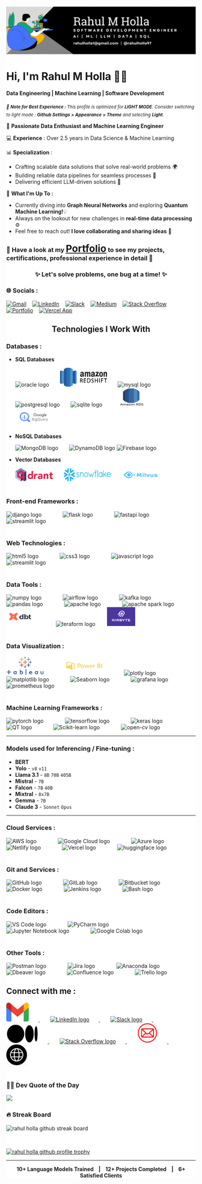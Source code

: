 <div style="background-color: white;">

<p align="center">
  <img src="./logos/rahul-holla-banner.gif" alt="Cover Image"/>
</p>

<h1 align="left">Hi, I'm Rahul M Holla 👋🏻</h1> <p align="left"> <b>Data Engineering | Machine Learning | Software Development</b>

<sub>_🌱 <b> Note for Best Experience : </b> This profile is optimized for **LIGHT MODE**. Consider switching to light mode : **Github Settings > Appearance > Theme** and selecting **Light**._</sub>

🌟 **Passionate Data Enthusiast and Machine Learning Engineer**

💻 **Experience** : Over 2.5 years in Data Science & Machine Learning

📊 **Specialization** :

- Crafting scalable data solutions that solve real-world problems 🌍  
- Building reliable data pipelines for seamless processes 🔧
- Delivering efficient LLM-driven solutions 🚀

🌟 <b>What I'm Up To :</b>

- Currently diving into <b>Graph Neural Networks</b> and exploring <b>Quantum Machine Learning!</b>💡
- Always on the lookout for new challenges in <b>real-time data processing</b> ⚙️
- Feel free to reach out! <b>I love collaborating and sharing ideas</b> 💬</p>

### 📜 Have a look at my <span style="font-weight: normal; font-size: 26px;">**[<u>Portfolio</u>](https://rahulholla.netlify.app/)**</span>  to see my projects, certifications, professional experience in detail 📜

<div align="center">
  <h3><b>✨ Let's solve problems, one bug at a time! ✨</b></h3>
</div>

### 🌐 Socials :

[![Gmail](https://img.shields.io/badge/Gmail-D14836?style=for-the-badge&logo=gmail&logoColor=white)](mailto:rahulholla1@gmail.com) &nbsp;&nbsp; [![LinkedIn](https://img.shields.io/badge/LinkedIn-%230077B5.svg?style=for-the-badge&logo=linkedin&logoColor=white)](https://linkedin.com/in/rahulholla) &nbsp;&nbsp; [![Slack](https://img.shields.io/badge/Slack-4A154B?style=for-the-badge&logo=slack&logoColor=white)](https://rahul-holla.slack.com/archives/C07NJB870N8) &nbsp;&nbsp; [![Medium](https://img.shields.io/badge/Medium-12100E?style=for-the-badge&logo=medium&logoColor=white)](https://medium.com/@rahulholla1) &nbsp;&nbsp; [![Stack Overflow](https://img.shields.io/badge/Overflow-FE7A16?style=for-the-badge&logo=stackoverflow&logoColor=white)](https://stackoverflow.com/users/27392223/rahul-holla) &nbsp;&nbsp; [![Portfolio](https://img.shields.io/badge/𝗥-Portfolio-black?style=for-the-badge&labelColor=black&color=gold)](https://rahulholla.netlify.app/) &nbsp;&nbsp; [![Vercel App](https://img.shields.io/badge/𝗩-Vercel-black?style=for-the-badge&labelColor=tan&color=maroon)](https://rahulholla.vercel.app/)

<h2 align="center">Technologies I Work With</h2>

### Databases :

- **SQL Databases**

  <div align="left">

    <img src="https://cdn.jsdelivr.net/gh/devicons/devicon@latest/icons/oracle/oracle-original.svg" height="50" width="100" alt="oracle logo" style="margin-right: 25px;"/>

    <img src="./logos/redshift.png" height="50" width="125" alt="redshift logo" style="margin-right: 25px;"/>

    <img src="https://cdn.jsdelivr.net/gh/devicons/devicon@latest/icons/mysql/mysql-original-wordmark.svg" height="50" width="100" alt="mysql logo" style="margin-right: 25px;"/>

    <img src="https://cdn.jsdelivr.net/gh/devicons/devicon@latest/icons/postgresql/postgresql-original-wordmark.svg" height="50" width="100" alt="postgresql logo" style="margin-right: 25px;"/>

    <img src="https://cdn.jsdelivr.net/gh/devicons/devicon@latest/icons/sqlite/sqlite-original-wordmark.svg" height="50" width="100" alt="sqlite logo" style="margin-right: 25px;"/>

    <img src="./logos/rds.png" height="50" width="100" alt="Amazon RDS logo" style="margin-right: 25px;"/>

    <img src="./logos/gcp_bq.png" height="50" width="100" alt="GCP Big Query logo" style="margin-right: 25px;"/>

  </div>

<div style="margin-bottom: 10px;"></div>

- **NoSQL Databases**

  <div align="left">

    <img src="https://cdn.jsdelivr.net/gh/devicons/devicon@latest/icons/mongodb/mongodb-original-wordmark.svg" height="50" width="50" alt="MongoDB logo" style="margin-right: 25px;"/>

    <img src="https://cdn.jsdelivr.net/gh/devicons/devicon@latest/icons/dynamodb/dynamodb-original.svg" height="50" width="100" alt="DynamoDB logo"/>

    <img src="https://cdn.jsdelivr.net/gh/devicons/devicon@latest/icons/firebase/firebase-plain.svg" height="50" width="100" alt="Firebase logo" style="margin-right: 25px;"/>

  </div>

<div style="margin-bottom: 10px;"></div>

- **Vector Databases**

  <div>

    <img src="./logos/qdrant.png" height="35" width="100" alt="qdrant logo" style="margin-right: 25px;"/>

    <img src="./logos/snowflake.png" height="35" width="125" alt="snowflake logo" style="margin-right: 25px;"/>

    <img src="./logos/milvus.png" height="35" width="100" alt="milvus logo" style="margin-right: 25px;"/>

  </div>

<div style="margin-bottom: 40px;"></div>

### Front-end Frameworks :

<div align="left">

  <img src="https://cdn.jsdelivr.net/gh/devicons/devicon/icons/django/django-plain.svg" height="50" width="50" alt="django logo" style="margin-right: 25px;"/>
&nbsp;&nbsp;&nbsp;&nbsp;&nbsp;&nbsp;
  <img src="https://cdn.jsdelivr.net/gh/devicons/devicon@latest/icons/flask/flask-original-wordmark.svg" height="50" width="50" alt="flask logo" style="margin-right: 25px;"/>
&nbsp;&nbsp;&nbsp;&nbsp;&nbsp;&nbsp;
  <img src="https://cdn.jsdelivr.net/gh/devicons/devicon/icons/fastapi/fastapi-original.svg" height="50" width="50" alt="fastapi logo" style="margin-right: 25px;"/>
&nbsp;&nbsp;&nbsp;&nbsp;&nbsp;&nbsp;
  <img src="https://cdn.jsdelivr.net/gh/devicons/devicon@latest/icons/streamlit/streamlit-original-wordmark.svg" height="50" width="50" alt="streamlit logo" style="margin-right: 25px;"/>

</div>

<div style="margin-bottom: 40px;"></div>

### Web Technologies :

<div align="left">

  <img src="https://cdn.jsdelivr.net/gh/devicons/devicon@latest/icons/html5/html5-original-wordmark.svg" height="50" width="50" alt="html5 logo" style="margin-right: 25px;"/>
&nbsp;&nbsp;&nbsp;&nbsp;&nbsp;&nbsp;
  <img src="https://cdn.jsdelivr.net/gh/devicons/devicon@latest/icons/css3/css3-original-wordmark.svg" height="50" width="50" alt="css3 logo" style="margin-right: 25px;"/>
&nbsp;&nbsp;&nbsp;&nbsp;&nbsp;&nbsp;
  <img src="https://cdn.jsdelivr.net/gh/devicons/devicon/icons/javascript/javascript-original.svg" height="50" width="50" alt="javascript logo" style="margin-right: 25px;"/>
&nbsp;&nbsp;&nbsp;&nbsp;&nbsp;&nbsp;
  <img src="https://cdn.jsdelivr.net/gh/devicons/devicon@latest/icons/bootstrap/bootstrap-original-wordmark.svg" height="50" width="50" alt="streamlit logo" style="margin-right: 25px;"/>

</div>

<div style="margin-bottom: 40px;"></div>

### Data Tools :

<div align="left">

  <img src="https://cdn.jsdelivr.net/gh/devicons/devicon@latest/icons/numpy/numpy-original.svg" height="50" width="50" alt="numpy logo" style="margin-right: 25px;"/>
&nbsp;&nbsp;&nbsp;&nbsp;&nbsp;&nbsp;
  <img src="https://cdn.jsdelivr.net/gh/devicons/devicon@latest/icons/apacheairflow/apacheairflow-original.svg" height="50" width="50" alt="airflow logo" style="margin-right: 25px;"/>
&nbsp;&nbsp;&nbsp;&nbsp;&nbsp;&nbsp;
  <img src="https://cdn.jsdelivr.net/gh/devicons/devicon@latest/icons/apachekafka/apachekafka-original-wordmark.svg" height="50" width="50" alt="kafka logo" style="margin-right: 25px;"/>
&nbsp;&nbsp;&nbsp;&nbsp;&nbsp;&nbsp;
  <img src="https://cdn.jsdelivr.net/gh/devicons/devicon@latest/icons/pandas/pandas-original-wordmark.svg" height="50" width="50" alt="pandas logo" style="margin-right: 25px;"/>
&nbsp;&nbsp;&nbsp;&nbsp;&nbsp;&nbsp;
  <img src="https://cdn.jsdelivr.net/gh/devicons/devicon@latest/icons/apache/apache-original-wordmark.svg" height="50" width="50" alt="apache logo" style="margin-right: 25px;"/>
&nbsp;&nbsp;&nbsp;&nbsp;&nbsp;&nbsp;
  <img src="https://cdn.jsdelivr.net/gh/devicons/devicon@latest/icons/apachespark/apachespark-original-wordmark.svg" height="50" width="50" alt="apache spark logo" style="margin-right: 25px;"/>
&nbsp;&nbsp;&nbsp;&nbsp;&nbsp;&nbsp;
  <img src="./logos/dbt.png" height="50" width="75" alt="DBT logo" style="margin-right: 25px;"/>
&nbsp;&nbsp;&nbsp;&nbsp;&nbsp;&nbsp;
  <img src="https://cdn.jsdelivr.net/gh/devicons/devicon@latest/icons/terraform/terraform-original-wordmark.svg" height="50" width="50" alt="teraform logo"/>
&nbsp;&nbsp;&nbsp;&nbsp;&nbsp;&nbsp;
  <img src="./logos/airbyte.png" height="50" width="75" alt="airbyte logo" style="margin-right: 25px;"/>

</div>

<div style="margin-bottom: 40px;"></div>

### Data Visualization :

<div align="left">

  <img src="./logos/Tableau-Emblem.png" height="50" width="100" alt="Tableau logo" style="margin-right: 25px;"/>
&nbsp;&nbsp;&nbsp;&nbsp;&nbsp;&nbsp;
  <img src="./logos/powerbi.png" height="50" width="100" alt="Powerbi logo" style="margin-right: 25px;"/>
&nbsp;&nbsp;&nbsp;&nbsp;&nbsp;&nbsp;
  <img src="https://cdn.jsdelivr.net/gh/devicons/devicon@latest/icons/plotly/plotly-original-wordmark.svg" height="50" width="50" alt="plotly logo" style="margin-right: 25px;"/>
&nbsp;&nbsp;&nbsp;&nbsp;&nbsp;&nbsp;
  <img src="https://cdn.jsdelivr.net/gh/devicons/devicon/icons/matplotlib/matplotlib-original.svg" height="50" width="50" alt="matplotlib logo" style="margin-right: 25px;"/>
&nbsp;&nbsp;&nbsp;&nbsp;&nbsp;&nbsp;
  <img src="https://seaborn.pydata.org/_images/logo-mark-lightbg.svg" height="50" width="50" alt="Seaborn logo" style="margin-right: 25px;"/>
&nbsp;&nbsp;&nbsp;&nbsp;&nbsp;&nbsp;
  <img src="https://cdn.jsdelivr.net/gh/devicons/devicon@latest/icons/grafana/grafana-original-wordmark.svg" height="50" width="50" alt="grafana logo" style="margin-right: 25px;"/>
&nbsp;&nbsp;&nbsp;&nbsp;&nbsp;&nbsp;
  <img src="https://cdn.jsdelivr.net/gh/devicons/devicon@latest/icons/prometheus/prometheus-plain-wordmark.svg" height="50" width="50" alt="prometheus logo" style="margin-right: 25px;"/>

</div>

<div style="margin-bottom: 40px;"></div>

### Machine Learning Frameworks :

<div align="left">

  <img src="https://cdn.jsdelivr.net/gh/devicons/devicon@latest/icons/pytorch/pytorch-original-wordmark.svg" height="100" width="100" alt="pytorch logo" style="margin-right: 25px;"/>
&nbsp;&nbsp;&nbsp;&nbsp;&nbsp;&nbsp;
  <img src="https://cdn.jsdelivr.net/gh/devicons/devicon@latest/icons/tensorflow/tensorflow-original-wordmark.svg" height="100" width="100" alt="tensorflow logo" style="margin-right: 25px;"/>
&nbsp;&nbsp;&nbsp;&nbsp;&nbsp;&nbsp;
  <img src="https://cdn.jsdelivr.net/gh/devicons/devicon@latest/icons/keras/keras-original-wordmark.svg" height="100" width="100" alt="keras logo" style="margin-right: 25px;"/>
&nbsp;&nbsp;&nbsp;&nbsp;&nbsp;&nbsp;
  <img src="https://cdn.jsdelivr.net/gh/devicons/devicon@latest/icons/qt/qt-original.svg" height="100" width="50" alt="QT logo" style="margin-right: 25px;"/>
&nbsp;&nbsp;&nbsp;&nbsp;&nbsp;&nbsp;
  <img src="https://cdn.jsdelivr.net/gh/devicons/devicon@latest/icons/scikitlearn/scikitlearn-original.svg" height="100" width="50" alt="Scikit-learn logo" style="margin-right: 25px;"/>
&nbsp;&nbsp;&nbsp;&nbsp;&nbsp;&nbsp;
  <img src="https://cdn.jsdelivr.net/gh/devicons/devicon@latest/icons/opencv/opencv-original-wordmark.svg" height="100" width="50" alt="open-cv logo" style="margin-right: 25px;"/>

</div>

---

### Models used for Inferencing / Fine-tuning :

- **BERT**
- **Yolo** - `v8` `v11`
- **Llama 3.1** - `8B` `70B` `405B`
- **Mistral** - `7B`
- **Falcon** - `7B` `40B`
- **Mixtral** - `8x7B`
- **Gemma** - `7B`
- **Claude 3** - `Sonnet` `Opus`

---

### Cloud Services :

<div align="left">

  <img src="https://cdn.jsdelivr.net/gh/devicons/devicon@latest/icons/amazonwebservices/amazonwebservices-original-wordmark.svg" height="50" width="50" alt="AWS logo" style="margin-right: 25px;"/>
&nbsp;&nbsp;&nbsp;&nbsp;&nbsp;&nbsp;
  <img src="https://cdn.jsdelivr.net/gh/devicons/devicon/icons/googlecloud/googlecloud-original.svg" height="50" width="50" alt="Google Cloud logo" style="margin-right: 25px;"/>
&nbsp;&nbsp;&nbsp;&nbsp;&nbsp;&nbsp;
  <img src="https://cdn.jsdelivr.net/gh/devicons/devicon@latest/icons/azure/azure-original.svg" height="50" width="50" alt="Azure logo" style="margin-right: 25px;"/>
&nbsp;&nbsp;&nbsp;&nbsp;&nbsp;&nbsp;
  <img src="https://cdn.jsdelivr.net/gh/devicons/devicon@latest/icons/netlify/netlify-original.svg" height="50" width="50" alt="Netlify logo" style="margin-right: 25px;"/>
&nbsp;&nbsp;&nbsp;&nbsp;&nbsp;&nbsp;
  <img src="https://cdn.jsdelivr.net/gh/devicons/devicon@latest/icons/vercel/vercel-line.svg" height="50" width="50" alt="Vercel logo" style="margin-right: 25px;"/>
&nbsp;&nbsp;&nbsp;&nbsp;&nbsp;&nbsp;
  <img src="https://huggingface.co/front/assets/huggingface_logo-noborder.svg" height="50" width="50" alt="huggingface logo" style="margin-right: 25px;"/>

</div>

<div style="margin-bottom: 40px;"></div>

### Git and Services :

<div align="left">

  <img src="https://cdn.jsdelivr.net/gh/devicons/devicon@latest/icons/github/github-original-wordmark.svg" height="50" width="50" alt="GitHub logo" style="margin-right: 25px;"/>
&nbsp;&nbsp;&nbsp;&nbsp;&nbsp;&nbsp;
  <img src="https://cdn.jsdelivr.net/gh/devicons/devicon@latest/icons/gitlab/gitlab-original-wordmark.svg" height="50" width="50" alt="GitLab logo" style="margin-right: 25px;"/>
&nbsp;&nbsp;&nbsp;&nbsp;&nbsp;&nbsp;
  <img src="https://cdn.jsdelivr.net/gh/devicons/devicon@latest/icons/bitbucket/bitbucket-original-wordmark.svg" height="50" width="50" alt="Bitbucket logo" style="margin-right: 25px;"/>
&nbsp;&nbsp;&nbsp;&nbsp;&nbsp;&nbsp;
  <img src="https://cdn.jsdelivr.net/gh/devicons/devicon@latest/icons/docker/docker-original-wordmark.svg" height="50" width="50" alt="Docker logo" style="margin-right: 25px;"/>
&nbsp;&nbsp;&nbsp;&nbsp;&nbsp;&nbsp;
  <img src="https://cdn.jsdelivr.net/gh/devicons/devicon@latest/icons/jenkins/jenkins-original.svg" height="50" width="50" alt="Jenkins logo" style="margin-right: 25px;"/>
&nbsp;&nbsp;&nbsp;&nbsp;&nbsp;&nbsp;
  <img src="https://cdn.jsdelivr.net/gh/devicons/devicon@latest/icons/bash/bash-original.svg" height="50" width="50" alt="Bash logo" style="margin-right: 25px;"/>

</div>

<div style="margin-bottom: 40px;"></div>

### Code Editors :

<div align="left">

  <img src="https://cdn.jsdelivr.net/gh/devicons/devicon@latest/icons/vscode/vscode-original.svg" height="50" width="50" alt="VS Code logo" style="margin-right: 25px;"/>
&nbsp;&nbsp;&nbsp;&nbsp;&nbsp;&nbsp;
  <img src="https://cdn.jsdelivr.net/gh/devicons/devicon@latest/icons/pycharm/pycharm-original.svg" height="50" width="50" alt="PyCharm logo" style="margin-right: 25px;"/>
&nbsp;&nbsp;&nbsp;&nbsp;&nbsp;&nbsp;
  <img src="https://cdn.jsdelivr.net/gh/devicons/devicon@latest/icons/jupyter/jupyter-original-wordmark.svg" height="50" width="50" alt="Jupyter Notebook logo" style="margin-right: 25px;"/>
&nbsp;&nbsp;&nbsp;&nbsp;&nbsp;&nbsp;
  <img src="https://upload.wikimedia.org/wikipedia/commons/d/d0/Google_Colaboratory_SVG_Logo.svg" height="50" width="50" alt="Google Colab logo" style="margin-right: 25px;"/>

</div>

<div style="margin-bottom: 40px;"></div>

### Other Tools :

<div align="left">

  <img src="https://cdn.jsdelivr.net/gh/devicons/devicon@latest/icons/postman/postman-original.svg" height="50" width="50" alt="Postman logo" style="margin-right: 25px;"/>
&nbsp;&nbsp;&nbsp;&nbsp;&nbsp;&nbsp;
  <img src="https://cdn.jsdelivr.net/gh/devicons/devicon@latest/icons/jira/jira-original-wordmark.svg" height="50" width="50" alt="Jira logo" style="margin-right: 25px;"/>
&nbsp;&nbsp;&nbsp;&nbsp;&nbsp;&nbsp;
  <img src="https://cdn.jsdelivr.net/gh/devicons/devicon@latest/icons/anaconda/anaconda-original.svg" height="50" width="50" alt="Anaconda logo" style="margin-right: 25px;"/>
&nbsp;&nbsp;&nbsp;&nbsp;&nbsp;&nbsp;
  <img src="https://cdn.jsdelivr.net/gh/devicons/devicon@latest/icons/dbeaver/dbeaver-original.svg" height="50" width="50" alt="Dbeaver logo" style="margin-right: 25px;"/>
&nbsp;&nbsp;&nbsp;&nbsp;&nbsp;&nbsp;
  <img src="https://cdn.jsdelivr.net/gh/devicons/devicon@latest/icons/confluence/confluence-original-wordmark.svg" height="50" width="50" alt="Confluence logo" style="margin-right: 25px;"/>
&nbsp;&nbsp;&nbsp;&nbsp;&nbsp;&nbsp;
  <img src="https://cdn.jsdelivr.net/gh/devicons/devicon@latest/icons/trello/trello-plain.svg" height="50" width="50" alt="Trello logo" style="margin-right: 25px;"/>

</div>

## Connect with me :

<a href="https://mail.google.com/mail/?view=cm&fs=1&to=rahulholla1@gmail.com" target="_blank" style="border: none;">
   <img src="./logos/Gmail.png" height="50" width="60" alt="Gmail logo" style="margin-right: 25px;"/>
</a>
&nbsp;&nbsp;&nbsp;&nbsp;&nbsp;&nbsp;
<a href="https://www.linkedin.com/in/rahulholla" target="_blank" style="border: none;">
    <img src="https://cdn.jsdelivr.net/gh/devicons/devicon@latest/icons/linkedin/linkedin-original.svg" alt="LinkedIn logo" height="50" width="50" style="margin-right: 25px;" >
</a>
&nbsp;&nbsp;&nbsp;&nbsp;&nbsp;&nbsp;
<a href="https://rahul-holla.slack.com/archives/C07NJB870N8" target="_blank" style="border: none;">
   <img src="https://cdn.jsdelivr.net/gh/devicons/devicon@latest/icons/slack/slack-original.svg" alt="Slack logo" height="50" width="50" style="margin-right: 25px;" >
</a>
&nbsp;&nbsp;&nbsp;&nbsp;&nbsp;&nbsp;
<a href="https://medium.com/@rahulholla1" target="_blank" style="border: none;">
   <img src="./logos/Medium-Symbol.png" height="50" width="85" alt="Medium logo" style="margin-right: 25px;"/>
</a>
&nbsp;&nbsp;&nbsp;&nbsp;&nbsp;&nbsp;
<a href="https://stackoverflow.com/users/27392223/rahul-holla" target="_blank" style="border: none;">
   <img src="https://cdn.jsdelivr.net/gh/devicons/devicon@latest/icons/stackoverflow/stackoverflow-original.svg" alt="Stack Overflow logo" height="50" width="50" style="margin-right: 25px;" >
</a>
&nbsp;&nbsp;&nbsp;&nbsp;&nbsp;&nbsp;
<a href="mailto:rahulholla1@gmail.com" target="_blank" style="border: none;">
   <img src="./logos/mail.jpg" height="55" width="55" alt="Email logo" style="margin-right: 25px;"/>
</a>
&nbsp;&nbsp;&nbsp;&nbsp;&nbsp;&nbsp;
<a href="https://rahulholla.netlify.app/" target="_blank" style="border: none;">
   <img src="./logos/website.png" height="55" width="55" alt="Email logo" style="margin-right: 25px;"/>
</a>

<br>
<br>

### ✍🏻 Dev Quote of the Day

![](https://quotes-github-readme.vercel.app/api?type=horizontal&theme=radical)

### 🔥 Streak Board

<p align="left"><img align="center" height="180em" src="https://github-readme-streak-stats.herokuapp.com/?user=rahulholla97&theme=javascript-dark" alt="rahul holla github streak board" /></p>

<br>

<p align="left">
  <a href="https://github.com/ryo-ma/github-profile-trophy"><img src="https://github-profile-trophy.vercel.app/?username=rahulholla97" alt="rahul holla github profile trophy"/></a>
</p>

<!--https://devicon.dev/-->

<!-- <div align="left">

  <img alt="Rahul's GitHub stats" src="https://github-readme-stats.vercel.app/api?username=rahulholla97&show_icons=true&theme=transparent"/>

  <img alt="Top langs" src="https://github-readme-stats.vercel.app/api/top-langs/?username=rahulholla97&layout=compact&&langs_count=8"/>

</div> -->

<!-- [![](https://visitcount.itsvg.in/api?id=rahulholla97&icon=0&color=0)](https://visitcount.itsvg.in) -->

---

<p align="center"><b>10+ Language Models Trained &nbsp;&nbsp; | &nbsp;&nbsp; 12+ Projects Completed &nbsp;&nbsp; | &nbsp;&nbsp; 6+ Satisfied Clients</b></p>
</div>
